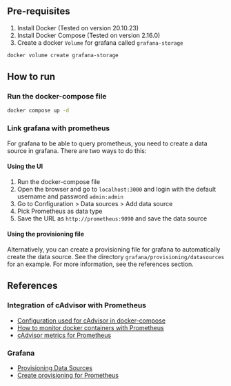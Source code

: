 ## Pre-requisites

1. Install Docker (Tested on version 20.10.23)
2. Install Docker Compose (Tested on version 2.16.0)
3. Create a docker `Volume` for grafana called `grafana-storage`

```bash
docker volume create grafana-storage
```

## How to run

### Run the docker-compose file

```bash
docker compose up -d
```

### Link grafana with prometheus

For grafana to be able to query prometheus, you need to create a data source in grafana. There are two ways to do this:

#### Using the UI
1. Run the docker-compose file
2. Open the browser and go to `localhost:3000` and login with the default username and password `admin:admin`
3. Go to Configuration > Data sources > Add data source
4. Pick Prometheus as data type
5. Save the URL as `http://prometheus:9090` and save the data source

#### Using the provisioning file
Alternatively, you can create a provisioning file for grafana to automatically create the data source. See the directory `grafana/provisioning/datasources` for an example. For more information, see the references section.

## References

### Integration of cAdvisor with Prometheus

- [Configuration used for cAdvisor in docker-compose](https://github.com/google/cadvisor#quick-start-running-cadvisor-in-a-docker-container)
- [How to monitor docker containers with Prometheus](https://prometheus.io/docs/guides/cadvisor/#monitoring-docker-container-metrics-using-cadvisor)
- [cAdvisor metrics for Prometheus](https://github.com/google/cadvisor/blob/master/docs/storage/prometheus.md)

### Grafana

- [Provisioning Data Sources](https://grafana.com/docs/grafana/latest/administration/provisioning/#data-sources)
- [Create provisioning for Prometheus](https://grafana.com/docs/grafana/latest/datasources/prometheus/#provision-the-data-source)